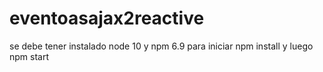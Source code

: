 # eventoasajax2reactive
se debe tener instalado node 10 y npm 6.9 para iniciar npm install y luego npm start
